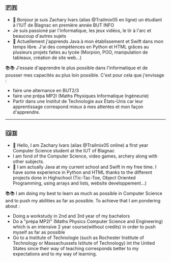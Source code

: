 ## 🇫🇷

- 👋 Bonjour je suis Zachary Ivars (alias @Trailmix05 en ligne) un étudiant à l'IUT de Blagnac en première année BUT INFO
- Je suis passioné par l'informatique, les jeux vidéos, le tir à l'arc et beaucoup d'autres sujets
- 🌱 Actuellement j'apprends Java à mon établissement et Swift dans mon temps libre. J'ai des compétences en Python et HTML grâces au plusieurs projets faites au lycée (Morpion, POO, manipulation de tableaux, création de site web...)

📚📚
J'essaie d'apprendre le plus possible dans l'informatique et de pousser mes capacités au plus loin possible. C'est pour cela que j'envisage :
- faire une alternance en BUT2/3
- faire une prépa MP2I (Maths Physiques Informatique Ingéneurie)
- Partir dans une Institut de Technologie aux États-Unis car leur apprentissage correspond mieux à mes attentes et mon façon d'apprendre. 
---


## 🇬🇧

- 👋 Hello, I am Zachary Ivars (alias @Trailmix05 online) a first year Computer Science student at the IUT of Blagnac 
- I am fond of the Computer Science, video games, archery along with other subjects.
- 🌱 I am actually Java at my current school and Swift in my free time. I have some experience in Python and HTML thanks to the different projects done in Highschool (Tic-Tac-Toe, Object Oriented Programming, using arrays and lists, website developpement...)

📚📚
I am doing my best to learn as much as possible in Computer Science and to push my abilities as far as possible. To achieve that I am pondering about : 
- Doing a workstudy in 2nd and 3rd year of my bachelors
- Do a "prépa MP2I" (Maths Physics Computer Science and Engineering) which is an intensive 2 year course(without credits) in order to push myself as far as possible
- Go to a Institute of Technologie (such as Rochester Institute of Technology or Massachussets Istitute of Technology) int the United States since their way of teaching corresponds better to my expectations and to my way of learning.

<!---
Trailmix05/Trailmix05 is a ✨ special ✨ repository because its `README.md` (this file) appears on your GitHub profile.
You can click the Preview link to take a look at your changes.
--->
